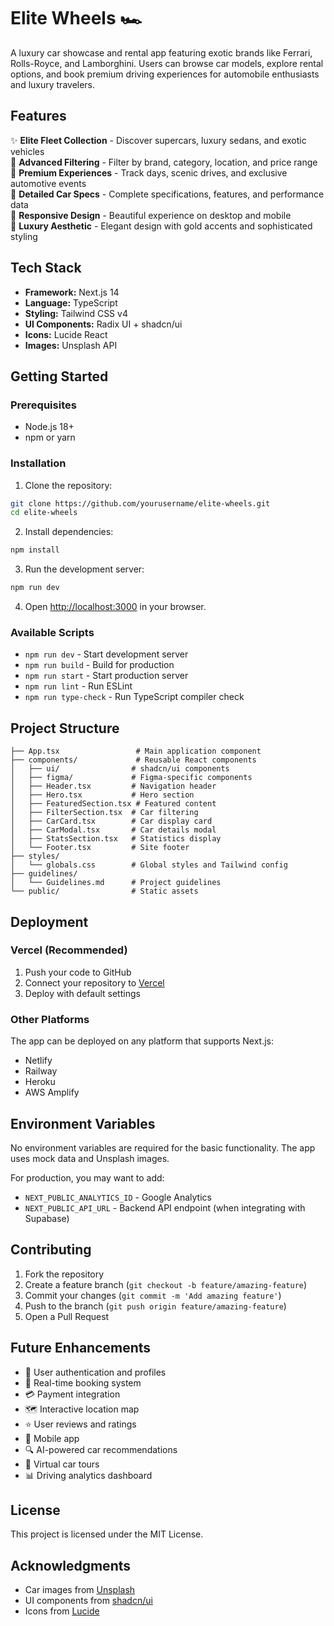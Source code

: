 # Elite Wheels 🏎️

A luxury car showcase and rental app featuring exotic brands like Ferrari, Rolls-Royce, and Lamborghini. Users can browse car models, explore rental options, and book premium driving experiences for automobile enthusiasts and luxury travelers.

## Features

✨ **Elite Fleet Collection** - Discover supercars, luxury sedans, and exotic vehicles  
🎯 **Advanced Filtering** - Filter by brand, category, location, and price range  
🏁 **Premium Experiences** - Track days, scenic drives, and exclusive automotive events  
🚗 **Detailed Car Specs** - Complete specifications, features, and performance data  
📱 **Responsive Design** - Beautiful experience on desktop and mobile  
🎨 **Luxury Aesthetic** - Elegant design with gold accents and sophisticated styling

## Tech Stack

- **Framework:** Next.js 14
- **Language:** TypeScript
- **Styling:** Tailwind CSS v4
- **UI Components:** Radix UI + shadcn/ui
- **Icons:** Lucide React
- **Images:** Unsplash API

## Getting Started

### Prerequisites

- Node.js 18+ 
- npm or yarn

### Installation

1. Clone the repository:
```bash
git clone https://github.com/yourusername/elite-wheels.git
cd elite-wheels
```

2. Install dependencies:
```bash
npm install
```

3. Run the development server:
```bash
npm run dev
```

4. Open [http://localhost:3000](http://localhost:3000) in your browser.

### Available Scripts

- `npm run dev` - Start development server
- `npm run build` - Build for production
- `npm run start` - Start production server
- `npm run lint` - Run ESLint
- `npm run type-check` - Run TypeScript compiler check

## Project Structure

```
├── App.tsx                 # Main application component
├── components/             # Reusable React components
│   ├── ui/                # shadcn/ui components
│   ├── figma/             # Figma-specific components
│   ├── Header.tsx         # Navigation header
│   ├── Hero.tsx           # Hero section
│   ├── FeaturedSection.tsx # Featured content
│   ├── FilterSection.tsx  # Car filtering
│   ├── CarCard.tsx        # Car display card
│   ├── CarModal.tsx       # Car details modal
│   ├── StatsSection.tsx   # Statistics display
│   └── Footer.tsx         # Site footer
├── styles/
│   └── globals.css        # Global styles and Tailwind config
├── guidelines/
│   └── Guidelines.md      # Project guidelines
└── public/                # Static assets
```

## Deployment

### Vercel (Recommended)

1. Push your code to GitHub
2. Connect your repository to [Vercel](https://vercel.com)
3. Deploy with default settings

### Other Platforms

The app can be deployed on any platform that supports Next.js:
- Netlify
- Railway
- Heroku
- AWS Amplify

## Environment Variables

No environment variables are required for the basic functionality. The app uses mock data and Unsplash images.

For production, you may want to add:
- `NEXT_PUBLIC_ANALYTICS_ID` - Google Analytics
- `NEXT_PUBLIC_API_URL` - Backend API endpoint (when integrating with Supabase)

## Contributing

1. Fork the repository
2. Create a feature branch (`git checkout -b feature/amazing-feature`)
3. Commit your changes (`git commit -m 'Add amazing feature'`)
4. Push to the branch (`git push origin feature/amazing-feature`)
5. Open a Pull Request

## Future Enhancements

- 🔐 User authentication and profiles
- 📅 Real-time booking system
- 💳 Payment integration
- 🗺️ Interactive location map
- ⭐ User reviews and ratings
- 📱 Mobile app
- 🔍 AI-powered car recommendations
- 🚗 Virtual car tours
- 📊 Driving analytics dashboard

## License

This project is licensed under the MIT License.

## Acknowledgments

- Car images from [Unsplash](https://unsplash.com)
- UI components from [shadcn/ui](https://ui.shadcn.com)
- Icons from [Lucide](https://lucide.dev)
